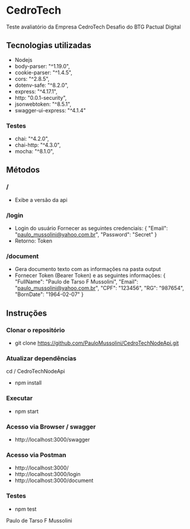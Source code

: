 # CedroTech
Teste avaliatório da Empresa CedroTech
Desafio do BTG Pactual Digital 

## Tecnologias utilizadas
- Nodejs
- body-parser: "^1.19.0",
- cookie-parser: "^1.4.5",
- cors: "^2.8.5",
- dotenv-safe: "^8.2.0",
- express: "^4.17.1",
- http: "0.0.1-security",
- jsonwebtoken: "^8.5.1",
- swagger-ui-express: "^4.1.4"

### Testes
- chai: "^4.2.0",
- chai-http: "^4.3.0",
- mocha: "^8.1.0",

## Métodos
### /
- Exibe a versão da api

### /login
- Login do usuário
Fornecer as seguintes credenciais:
{
    "Email": "paulo_mussolini@yahoo.com.br",
    "Password": "Secret"
}
- Retorno: Token  

### /document
- Gera documento texto com as informações na pasta output
- Fornecer Token (Bearer Token) e as seguintes informações:
{
    "FullName": "Paulo de Tarso F Mussolini",
    "Email": "paulo_mussolini@yahoo.com.br",
    "CPF": "123456",
    "RG": "987654",
    "BornDate": "1964-02-07"
}

## Instruções
### Clonar o repositório

- git clone https://github.com/PauloMussolini/CedroTechNodeApi.git

### Atualizar dependências

cd / CedroTechNodeApi
- npm install

### Executar
- npm start

### Acesso via Browser /  swagger
- http://localhost:3000/swagger

### Acesso via Postman
- http://localhost:3000/
- http://localhost:3000/login
- http://localhost:3000/document

### Testes
- npm test


Paulo de Tarso F Mussolini
